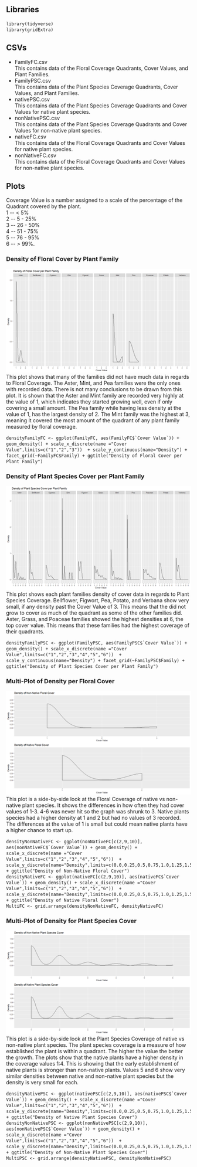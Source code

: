 ## Libraries
```
library(tidyverse)
library(gridExtra)
```
## CSVs
* FamilyFC.csv  
This contains data of the Floral Coverage Quadrants, Cover Values, and Plant Families.  
* FamilyPSC.csv  
This contains data of the Plant Species Coverage Quadrants, Cover Values, and Plant Families.  
* nativePSC.csv  
This contains data of the Plant Species Coverage Quadrants and Cover Values for native plant species.  
* nonNativePSC.csv  
This contains data of the Plant Species Coverage Quadrants and Cover Values for non-native plant species.  
* nativeFC.csv  
This contains data of the Floral Coverage Quadrants and Cover Values for native plant species.  
* nonNativeFC.csv  
This contains data of the Floral Coverage Quadrants and Cover Values for non-native plant species.
## Plots
Coverage Value is a number assigned to a scale of the percentage of the Quadrant covered by the plant.  
1 -- < 5%   
2 -- 5 - 25%   
3 -- 26 - 50%  
4 -- 51 - 75%  
5 -- 76 - 95%  
6 -- > 99%.  
### Density of Floral Cover by Plant Family
![](densityFamilyFC.png)
This plot shows that many of the families did not have much data in regards to Floral Coverage. The Aster, Mint, and Pea families were the only ones with recorded data. There is not many conclusions to be drawn from this plot. It is shown that the Aster and Mint family are recorded very highly at the value of 1, which indicates they started growing well, even if only covering a small amount. The Pea family while having less density at the value of 1, has the largest density of 2. The Mint family was the highest at 3, meaning it covered the most amount of the quadrant of any plant family measured by floral coverage.
```
densityFamilyFC <- ggplot(FamilyFC, aes(FamilyFC$`Cover Value`)) + geom_density() + scale_x_discrete(name ="Cover Value",limits=c("1","2","3"))  + scale_y_continuous(name="Density") + facet_grid(~FamilyFC$Family) + ggtitle("Density of Floral Cover per Plant Family")
```
### Density of Plant Species Cover per Plant Family
![](densityFamilyPSC.png)
This plot shows each plant families density of cover data in regards to Plant Species Coverage. Bellflower, Figwort, Pea, Potato, and Verbana show very small, if any density past the Cover Value of 3. This means that the did not grow to cover as much of the quadrant as some of the other families did. Aster, Grass, and Poaceae families showed the highest densities at 6, the top cover value. This means that these families had the highest coverage of their quadrants.
```
densityFamilyPSC <- ggplot(FamilyPSC, aes(FamilyPSC$`Cover Value`)) + geom_density() + scale_x_discrete(name ="Cover Value",limits=c("1","2","3","4","5","6"))  + scale_y_continuous(name="Density") + facet_grid(~FamilyPSC$Family) + ggtitle("Density of Plant Species Cover per Plant Family")
```
### Multi-Plot of Density per Floral Cover
![](MultiFC.png)
This plot is a side-by-side look at the Floral Coverage of native vs non-native plant species. It shows the differences in how often they had cover values of 1-3. 4-6 was never hit so the graph was shrunk to 3. Native plants species had a higher density at 1 and 2 but had no values of 3 recorded. The differences at the value of 1 is small but could mean native plants have a higher chance to start up.
```
densityNonNativeFC <- ggplot(nonNativeFC[c(2,9,10)], aes(nonNativeFC$`Cover Value`)) + geom_density() + scale_x_discrete(name ="Cover Value",limits=c("1","2","3","4","5","6"))  + scale_y_discrete(name="Density",limits=c(0.0,0.25,0.5,0.75,1.0,1.25,1.5,1.75,2.0)) + ggtitle("Density of Non-Native Floral Cover")
densityNativeFC <- ggplot(nativeFC[c(2,9,10)], aes(nativeFC$`Cover Value`)) + geom_density() + scale_x_discrete(name ="Cover Value",limits=c("1","2","3","4","5","6"))  + scale_y_discrete(name="Density",limits=c(0.0,0.25,0.5,0.75,1.0,1.25,1.5,1.75,2.0)) + ggtitle("Density of Native Floral Cover")
MultiFC <- grid.arrange(densityNonNativeFC, densityNativeFC)
```
### Multi-Plot of Density for Plant Species Cover
![](MultiPSC.png)
This plot is a side-by-side look at the Plant Species Coverage of native vs non-native plant species. The plant species coverage is a measure of how established the plant is within a quadrant. The higher the value the better the growth. The plots show that the native plants have a higher density in the coverage values 1:4. This is showing that the early establishment of native plants is stronger than non-native plants. Values 5 and 6 show very similar densities between native and non-native plant species but the density is very small for each.
```
densityNativePSC <- ggplot(nativePSC[c(2,9,10)], aes(nativePSC$`Cover Value`)) + geom_density() + scale_x_discrete(name ="Cover Value",limits=c("1","2","3","4","5","6"))  + scale_y_discrete(name="Density",limits=c(0.0,0.25,0.5,0.75,1.0,1.25,1.5)) + ggtitle("Density of Native Plant Species Cover")
densityNonNativePSC <- ggplot(nonNativePSC[c(2,9,10)], aes(nonNativePSC$`Cover Value`)) + geom_density() + scale_x_discrete(name ="Cover Value",limits=c("1","2","3","4","5","6"))  + scale_y_discrete(name="Density",limits=c(0.0,0.25,0.5,0.75,1.0,1.25,1.5)) + ggtitle("Density of Non-Native Plant Species Cover")
MultiPSC <- grid.arrange(densityNativePSC, densityNonNativePSC)
```
